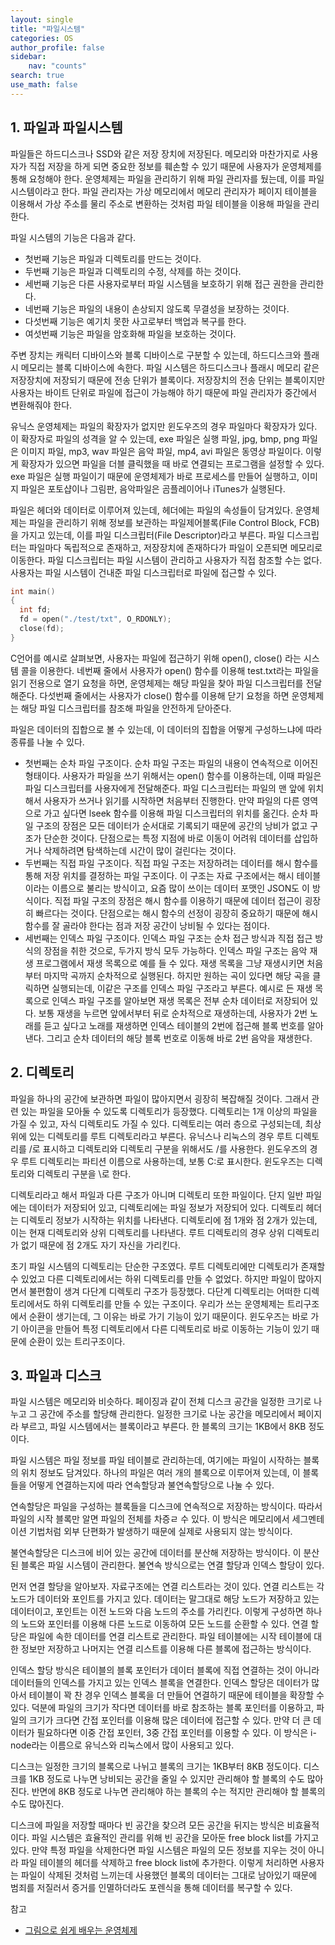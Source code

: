 ```yaml
---
layout: single
title: "파일시스템"
categories: OS
author_profile: false
sidebar:
    nav: "counts"
search: true
use_math: false
---
```


## 1. 파일과 파일시스템

파일들은 하드디스크나 SSD와 같은 저장 장치에 저장된다. 메모리와 마찬가지로 사용자가 직접 저장을 하게 되면 중요한 정보를 훼손할 수 있기 때문에 사용자가 운영체제를 통해 요청해야 한다. 운영체제는 파일을 관리하기 위해 파일 관리자를 뒀는데, 이를 파일 시스템이라고 한다. 파일 관리자는 가상 메모리에서  메모리 관리자가 페이지 테이블을 이용해서 가상 주소를 물리 주소로 변환하는 것처럼 파일 테이블을 이용해 파일을 관리한다.



파일 시스템의 기능은 다음과 같다.

- 첫번째 기능은 파일과 디렉토리를 만드는 것이다.
- 두번째 기능은 파일과 디렉토리의 수정, 삭제를 하는 것이다.
- 세번째 기능은 다른 사용자로부터 파일 시스템을 보호하기 위해 접근 권한을 관리한다. 
- 네번째 기능은 파일의 내용이 손상되지 않도록 무결성을 보장하는 것이다.
- 다섯번째 기능은 예기치 못한 사고로부터 백업과 복구를 한다.
- 여섯번째 기능은 파일을 암호화해 파일을 보호하는 것이다.



주변 장치는 캐릭터 디바이스와 블록 디바이스로 구분할 수 있는데, 하드디스크와 플래시 메모리는 블록 디바이스에 속한다. 파일 시스템은 하드디스크나 플래시 메모리 같은 저장장치에 저장되기 때문에 전송 단위가 블록이다. 저장장치의 전송 단위는 블록이지만 사용자는 바이트 단위로 파일에 접근이 가능해야 하기 때문에 파일 관리자가 중간에서 변환해줘야 한다.



유닉스 운영체제는 파일의 확장자가 없지만 윈도우즈의 경우 파일마다 확장자가 있다. 이 확장자로 파일의 성격을 알 수 있는데, exe 파일은 실행 파일, jpg, bmp, png 파일은 이미지 파일, mp3, wav 파일은 음악 파일, mp4, avi 파일은 동영상 파일이다. 이렇게 확장자가 있으면 파일을 더블 클릭했을 때 바로 연결되는 프로그램을 설정할 수 있다. exe 파일은 실행 파일이기 때문에 운영체제가 바로 프로세스를 만들어 실행하고, 이미지 파일은 포토샵이나 그림판, 음악파일은 곰플레이어나 iTunes가 실행된다.



파일은 헤더와 데이터로 이루어져 있는데, 헤더에는 파일의 속성들이 담겨있다. 운영체제는 파일을 관리하기 위해 정보를 보관하는 파일제어블록(File Control Block, FCB)을 가지고 있는데, 이를 파일 디스크립터(File Descriptor)라고 부른다.  파일 디스크립터는 파일마다 독립적으로 존재하고, 저장장치에 존재하다가 파일이 오픈되면 메모리로 이동한다. 파일 디스크립터는 파일 시스템이 관리하고 사용자가 직접 참조할 수는 없다. 사용자는 파일 시스템이 건내준 파일 디스크립터로 파일에 접근할 수 있다. 



```c
int main()
{
  int fd;
  fd = open("./test/txt", O_RDONLY);
  close(fd);
}
```



C언어를 예시로 살펴보면, 사용자는 파일에 접근하기 위해 open(), close() 라는 시스템 콜을 이용한다. 네번째 줄에서 사용자가 open() 함수를 이용해 test.txt라는 파일을 읽기 전용으로 열기 요청을 하면, 운영체제는 해당 파일을 찾아 파일 디스크립터를 전달해준다. 다섯번째 줄에서는 사용자가 close() 함수를 이용해 닫기 요청을 하면 운영체제는 해당 파일 디스크립터를 참조해 파일을 안전하게 닫아준다.



파일은 데이터의 집합으로 볼 수 있는데, 이 데이터의 집합을 어떻게 구성하느냐에 따라 종류를 나눌 수 있다.

- 첫번째는 순차 파일 구조이다. 순차 파일 구조는 파일의 내용이 연속적으로 이어진 형태이다. 사용자가 파일을 쓰기 위해서는 open() 함수를 이용하는데, 이때 파일은 파일 디스크립터를 사용자에게 전달해준다. 파일 디스크립터는 파일의 맨 앞에 위치해서 사용자가 쓰거나 읽기를 시작하면 처음부터 진행한다. 만약 파일의 다른 영역으로 가고 싶다면 lseek 함수를 이용해 파일 디스크립터의 위치를 옮긴다. 순차 파일 구조의 장점은 모든 데이터가 순서대로 기록되기 때문에 공간의 낭비가 없고 구조가 단순한 것이다. 단점으로는 특정 지점에 바로 이동이 어려워 데이터를 삽입하거나 삭제하려면 탐색하는데 시간이 많이 걸린다는 것이다.
- 두번째는 직접 파일 구조이다. 직접 파일 구조는 저장하려는 데이터를 해시 함수를 통해 저장 위치를 결정하는 파일 구조이다. 이 구조는 자료 구조에서는 해시 테이블이라는 이름으로 불리는 방식이고, 요즘 많이 쓰이는 데이터 포맷인 JSON도 이 방식이다. 직접 파일 구조의 장점은 해시 함수를 이용하기 때문에 데이터 접근이 굉장히 빠르다는 것이다. 단점으로는 해시 함수의 선정이 굉장히 중요하기 때문에 해시 함수를 잘 골라야 한다는 점과 저장 공간이 낭비될 수 있다는 점이다.
- 세번째는 인덱스 파일 구조이다. 인덱스 파일 구조는 순차 접근 방식과 직접 접근 방식의 장점을 취한 것으로, 두가지 방식 모두 가능하다. 인덱스 파일 구조는 음악 재생 프로그램에서 재생 목록으로 예를 들 수 있다. 재생 목록을 그냥 재생시키면 처음부터 마지막 곡까지 순차적으로 실행된다. 하지만 원하는 곡이 있다면 해당 곡을 클릭하면 실행되는데, 이같은 구조를 인덱스 파일 구조라고 부른다. 예시로 든 재생 목록으로 인덱스 파일 구조를 알아보면 재생 목록은 전부 순차 데이터로 저장되어 있다. 보통 재생을 누르면 앞에서부터 뒤로 순차적으로 재생하는데, 사용자가 2번 노래를 듣고 싶다고 노래를 재생하면 인덱스 테이블의 2번에 접근해 블록 번호를 알아낸다. 그리고 순차 데이터의 해당 블록 번호로 이동해 바로 2번 음악을 재생한다.



## 2. 디렉토리

파일을 하나의 공간에 보관하면 파일이 많아지면서 굉장히 복잡해질 것이다. 그래서 관련 있는 파일을 모아둘 수 있도록 디렉토리가 등장했다. 디렉토리는 1개 이상의 파일을 가질 수 있고, 자식 디렉토리도 가질 수 있다. 디렉토리는 여러 층으로 구성되는데, 최상위에 있는 디렉토리를 루트 디렉토리라고 부른다. 유닉스나 리눅스의 경우 루트 디렉토리를 /로 표시하고 디렉토리와 디렉토리 구분을 위해서도 /를 사용한다. 윈도우즈의 경우 루트 디렉토리는 파티션 이름으로 사용하는데, 보통 C:로 표시한다. 윈도우즈는 디렉토리와 디렉토리 구분을 \로 한다.



디렉토리라고 해서 파일과 다른 구조가 아니며 디렉토리 또한 파일이다. 단지 일반 파일에는 데이터가 저장되어 있고, 디렉토리에는 파일 정보가 저장되어 있다. 디렉토리 헤더는 디렉토리 정보가 시작하는 위치를 나타낸다. 디렉토리에 점 1개와 점 2개가 있는데, 이는 현재 디렉토리와 상위 디렉토리를 나타낸다. 루트 디렉토리의 경우 상위 디렉토리가 없기 때문에 점 2개도 자기 자신을 가리킨다.



초기 파일 시스템의 디렉토리는 단순한 구조였다. 루트 디렉토리에만 디렉토리가 존재할 수 있었고 다른 디렉토리에서는 하위 디렉토리를 만들 수 없었다. 하지만 파일이 많아지면서 불편함이 생겨 다단계 디렉토리 구조가 등장했다. 다단계 디렉토리는 어떠한 디렉토리에서도 하위 디렉토리를 만들 수 있는 구조이다. 우리가 쓰는 운영체제는 트리구조에서 순환이 생기는데, 그 이유는 바로 가기 기능이 있기 때문이다. 윈도우즈는 바로 가기 아이콘을 만들어 특정 디렉토리에서 다른 디렉토리로 바로 이동하는 기능이 있기 때문에 순환이 있는 트리구조이다.



## 3. 파일과 디스크

파일 시스템은 메모리와 비슷하다. 페이징과 같이 전체 디스크 공간을 일정한 크기로 나누고 그 공간에 주소를 할당해 관리한다. 일정한 크기로 나눈 공간을 메모리에서 페이지라 부르고, 파일 시스템에서는 블록이라고 부른다. 한 블록의 크기는 1KB에서 8KB 정도이다.



파일 시스템은 파일 정보를 파일 테이블로 관리하는데, 여기에는 파일이 시작하는 블록의 위치 정보도 담겨있다. 하나의 파일은 여러 개의 블록으로 이루어져 있는데, 이 블록들을 어떻게 연결하는지에 따라 연속할당과 불연속할당으로 나눌 수 있다. 



연속할당은 파일을 구성하는 블록들을 디스크에 연속적으로 저장하는 방식이다. 따라서 파일의 시작 블록만 알면 파일의 전체를 차증ㄹ 수 있다. 이 방식은 메모리에서 세그멘테이션 기법처럼 외부 단편화가 발생하기 때문에 실제로 사용되지 않는 방식이다. 



불연속할당은 디스크에 비어 있는 공간에 데이터를 분산해 저장하는 방식이다. 이 분산된 블록은 파일 시스템이 관리한다. 불연속 방식으로는 연결 할당과 인덱스 할당이 있다. 

먼저 연결 할당을 알아보자. 자료구조에는 연결 리스트라는 것이 있다. 연결 리스트는 각 노드가 데이터와 포인트를 가지고 있다. 데이터는 말그대로 해당 노드가 저장하고 있는 데이터이고, 포인트는 이전 노드와 다음 노드의 주소를 가리킨다. 이렇게 구성하면 하나의 노드와 포인터를 이용해 다른 노드로 이동하여 모든 노드를 순환할 수 있다. 연결 할당은 파일에 속한 데이터를 연결 리스트로 관리한다. 파일 테이블에는 시작 테이블에 대한 정보만 저장하고 나머지는 연결 리스트를 이용해 다른 블록에 접근하는 방식이다. 

인덱스 할당 방식은 테이블의 블록 포인터가 데이터 블록에 직접 연결하는 것이 아니라 데이터들의 인덱스를 가지고 있는 인덱스 블록을 연결한다. 인덱스 할당은 데이터가 많아서 테이블이 꽉 찬 경우 인덱스 블록을 더 만들어 연결하기 때문에 테이블을 확장할 수 있다. 덕분에 파일의 크기가 작다면 데이터를 바로 참조하는 블록 포인터를 이용하고, 파일의 크기가 크다면 간접 포인터를 이용해 많은 데이터에 접근할 수 있다. 만약 더 큰 데이터가 필요하다면 이중 간접 포인터, 3중 간접 포인터를 이용할 수 있다. 이 방식은 i-node라는 이름으로 유닉스와 리눅스에서 많이 사용되고 있다. 



디스크는 일정한 크기의 블록으로 나뉘고 블록의 크기는 1KB부터 8KB 정도이다. 디스크를 1KB 정도로 나누면 낭비되는 공간을 줄일 수 있지만 관리해야 할 블록의 수도 많아진다. 반면에 8KB 정도로 나누면 관리해야 하는 블록의 수는 적지만 관리해야 할 블록의 수도 많아진다.

디스크에 파일을 저장할 때마다 빈 공간을 찾으려 모든 공간을 뒤지는 방식은 비효율적이다. 파일 시스템은 효율적인 관리를 위해 빈 공간을 모아둔 free block list를 가지고 있다. 만약 특정 파일을 삭제한다면 파일 시스템은 파일의 모든 정보를 지우는 것이 아니라 파일 테이블의 헤더를 삭제하고 free block list에 추가한다. 이렇게 처리하면 사용자는 파일이 삭제된 것처럼 느끼는데 사용했던 블록의 데이터는 그대로 남아있기 때문에 범죄를 저질러서 증거를 인멸하더라도 포렌식을 통해 데이터를 복구할 수 있다.



참고

- [그림으로 쉽게 배우는 운영체제](https://www.inflearn.com/course/%EB%B9%84%EC%A0%84%EA%B3%B5%EC%9E%90-%EC%9A%B4%EC%98%81%EC%B2%B4%EC%A0%9C/dashboard)
